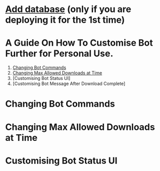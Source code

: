 # [Add database](https://github.com/SVR666/LoaderX-Bot#adding-database) (only if you are deploying it for the 1st time)

# A Guide On How To Customise Bot Further for Personal Use.
1. [Changing Bot Commands](https://github.com/destiny6520/modification#Changing-Bot-Commands)
2. [Changing Max Allowed Downloads at Time](https://github.com/destiny6520/modification#Changing-Max-Allowed-Downloads-at-Time)
3. [Customising Bot Status UI]
4. [Customising Bot Message After Download Complete]



# Changing Bot Commands
# Changing Max Allowed Downloads at Time
# Customising Bot Status UI
